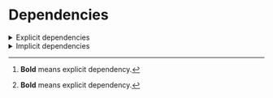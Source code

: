 # Dependencies

<details>
<summary>Explicit dependencies</summary>

|Dependency[^1]|Before|After|Change|Package|Environments|
|-|-|-|-|-|-|
|[**setuptools**](https://pypi.org/project/setuptools)|74.1.3|75.6.0|Major Upgrade|pypi|*all envs* on osx-arm64|
|[**polars**](https://prefix.dev/channels/conda-forge/packages/polars)|1.15.0|1.16.0|Minor Upgrade|conda|*all envs* on osx-arm64|
|**pkg**|0.23.0|0.23.0|Other|conda|*all envs* on linux-64|
|[**private-package**](https://prefix.dev/channels/setup-pixi-test/packages/private-package)|0.0.1|0.0.1|Other|conda|*all envs* on osx-arm64|
|**my-package**|py313hc743ca1_0|py313hc743ca1_1|Only build string|conda|*all envs* on osx-arm64|

</details>

<details>
<summary>Implicit dependencies</summary>

|Dependency[^1]|Before|After|Change|Package|Environments|
|-|-|-|-|-|-|


</details>

[^1]: **Bold** means explicit dependency.
[^2]: Dependency got downgraded.
